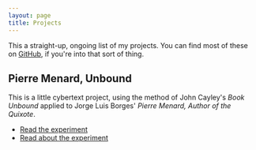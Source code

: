 ```yaml
---
layout: page
title: Projects
---
```


This a straight-up, ongoing list of my projects. You can find most of these on [GitHub](http://github.com/whereof-thereof), if you're into that sort of thing.


## Pierre Menard, Unbound

This is a little cybertext project, using the method of John Cayley's *Book Unbound* applied to Jorge Luis Borges' *Pierre Menard, Author of the Quixote*.

* [Read the experiment](http://whereof.thereof.co.uk/MenardUnbound/)
* [Read about the experiment](https://medium.com/@robsafar/pierre-menard-author-of-the-quixote-unbound-8604e8522806)